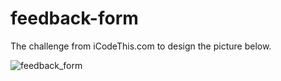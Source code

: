 # feedback-form
The challenge from iCodeThis.com to design the picture below.

![feedback_form](https://user-images.githubusercontent.com/118899988/211163894-1f4d8cbf-0159-49c9-af0a-5580b8b9406f.png)
